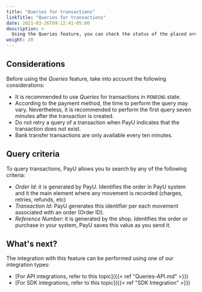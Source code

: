 ```yaml
---
title: "Queries for transactions"
linkTitle: "Queries for transactions"
date: 2021-03-26T09:12:41-05:00
description: >
  Using the Queries feature, you can check the status of the placed orders along with their transactions. 
weight: 20
---
```


## Considerations
Before using the _Queries_ feature, take into account the following considerations:

* It is recommended to use _Queries_ for transactions in `PENDING` state.
* According to the payment method, the time to perform the query may vary. Nevertheless, it is recommended to perform the first query seven minutes after the transaction is created.
* Do not retry a query of a transaction when PayU indicates that the transaction does not exist.
* Bank transfer transactions are only available every ten minutes.

## Query criteria
To query transactions, PayU allows you to search by any of the following criteria:

* *Order Id*: it is generated by PayU. Identifies the order in PayU system and it the main element where any movement is recorded (charges, retries, refunds, etc)
* *Transaction Id*: PayU generates this identifier per each movement associated with an order (Order ID).
* *Reference Number*: it is generated by the shop. Identifies the order or purchase in your system, PayU saves this value as you send it.

## What's next?
The integration with this feature can be performed using one of our integration types:

* [For API integrations, refer to this topic]({{< ref "Queries-API.md" >}})
* [For SDK integrations, refer to this topic]({{< ref "SDK Integration" >}})